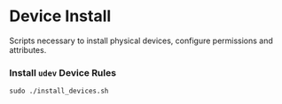 # Device Install
Scripts necessary to install physical devices, configure permissions and attributes. 

### Install `udev` Device Rules

```
sudo ./install_devices.sh
```

